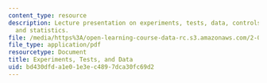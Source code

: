 ```yaml
---
content_type: resource
description: Lecture presentation on experiments, tests, data, controls, calibration,
  and statistics.
file: /media/https%3A/open-learning-course-data-rc.s3.amazonaws.com/2-017j-design-of-electromechanical-robotic-systems-fall-2009/bd430dfda1e01e3ec4897dca30fc69d2_MIT2_017JF09_experiments.pdf
file_type: application/pdf
resourcetype: Document
title: Experiments, Tests, and Data
uid: bd430dfd-a1e0-1e3e-c489-7dca30fc69d2
---
```

